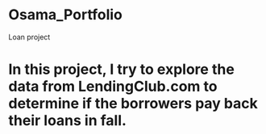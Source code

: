 # Osama_Portfolio
Loan project
# In this project, I try to explore the data from LendingClub.com to determine if the borrowers pay back their loans in fall.

